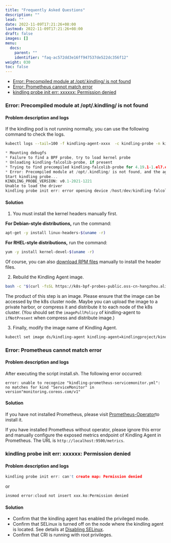 ```yaml
---
title: "Frequently Asked Questions"
description: ""
lead: ""
date: 2022-11-09T17:21:26+08:00
lastmod: 2022-11-09T17:21:26+08:00
draft: false
images: []
menu:
  docs:
    parent: ""
    identifier: "faq-ac572dd3e16ff947537de522dc356f12"
weight: 030
toc: false
---
```


- [Error: Precompiled module at /opt/.kindling/ is not found](#error-precompiled-module-at-optkindling-is-not-found)
- [Error: Prometheus cannot match error](#error-prometheus-cannot-match-error)
- [kindling probe init err: xxxxxx: Permission denied](#kindling-probe-init-err-xxxxxx-permission-denied)

### Error: Precompiled module at /opt/.kindling/ is not found
#### Problem description and logs
If the kindling pod is not running normally, you can use the following command to check the logs.
```bash
kubectl logs --tail=100 -f kindling-agent-xxxx  -c kindling-probe -n kindling
```

```c
* Mounting debugfs
* Failure to find a BPF probe, try to load kernel probe
* Unloading kindling-falcolib-probe, if present
* Trying to find precompiled kindling-falcolib-probe for 4.19.1-1.el7.elrepo.x86_64
* Error: Precompiled module at /opt/.kindling/ is not found, and the agent will not work as expected
Start kindling probe...
KINDLING_PROBE_VERSION: v0.1-2021-1221
Unable to load the driver
kindling probe init err: error opening device /host/dev/kindling-falcolib0. Make sure you have root credentials and that the kindling-falcolib
```

#### Solution

1. You must install the kernel headers manually first.

**For Debian-style distributions,** run the command:

```bash
apt-get -y install linux-headers-$(uname -r)
```

**For RHEL-style distributions,** run the command:
```bash
yum -y install kernel-devel-$(uname -r)
```
Of course, you can also [download RPM files](/docs/installation/download-linux-kernel-headers) manually to install the header files.

2. Rebuild the Kindling Agent image.

```bash
bash -c "$(curl -fsSL https://k8s-bpf-probes-public.oss-cn-hangzhou.aliyuncs.com/recompile-module.sh)"
```

The product of this step is an image. Please ensure that the image can be accessed by the k8s cluster node. Maybe you can upload the image to a private harbor, or compress it and distribute it to each node of the k8s cluster. (You should set the `imagePullPolicy` of kindling-agent to `ifNotPresent` when compress and distribute image.)

3. Finally, modify the image name of Kindling Agent.

```bash
kubectl set image ds/kindling-agent kindling-agent=kindlingproject/kindling-probe:bymyself -n kindling
```

### Error: Prometheus cannot match error

#### Problem description and logs
After executing the script install.sh. The following error occurred:
```
error: unable to recognize "kindling-prometheus-servicemonitor.yml": 
no matches for kind "ServiceMonitor" in version"monitoring.coreos.com/v1"
```

#### Solution

If you have not installed Prometheus, please visit [Prometheus-Operator](https://github.com/prometheus-operator/prometheus-operator)to install it.

If you have installed Prometheus without operator, please ignore this error and manually configure the exposed metrics endpoint of Kindling Agent in Prometheus. The URL is `http://localhost:9500/metrics`.


### kindling probe init err: xxxxxx: Permission denied

#### Problem description and logs

```c
kindling probe init err: can't create map: Permission denied
```
or
```c
insmod error:cloud not insert xxx.ko:Permission denied
```

#### Solution
- Confirm that the kindling agent has enabled the privileged mode.
- Confirm that SELinux is turned off on the node where the kindling agent is located. See details at [Disabling SELinux](https://www.ibm.com/docs/ja/ahts/4.0?topic=t-disabling-selinux).
- Confirm that CRI is running with root privileges.
